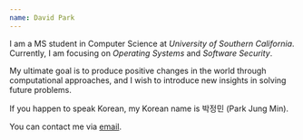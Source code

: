 ```yaml
---
name: David Park
---
```


I am a MS student in Computer Science at _*University of Southern California*_.
Currently, I am focusing on _*Operating Systems*_ and _*Software Security*_.

My ultimate goal is to produce positive changes in the world through
computational approaches, and I wish to introduce new insights in solving future
problems.

If you happen to speak Korean, my Korean name is 박정민 (Park Jung Min).

You can contact me via [email](mailto:dpjungmin@gmail.com).
